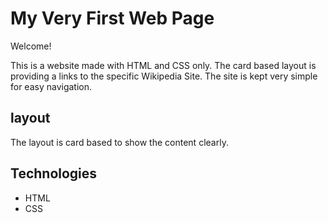 # My Very First Web Page

Welcome!

This is a website made with HTML and CSS only.
The card based layout is providing a links to the specific
Wikipedia Site. The site is kept very simple for easy navigation.

## layout
 The layout is card based to show the content clearly.

## Technologies
- HTML
- CSS 
